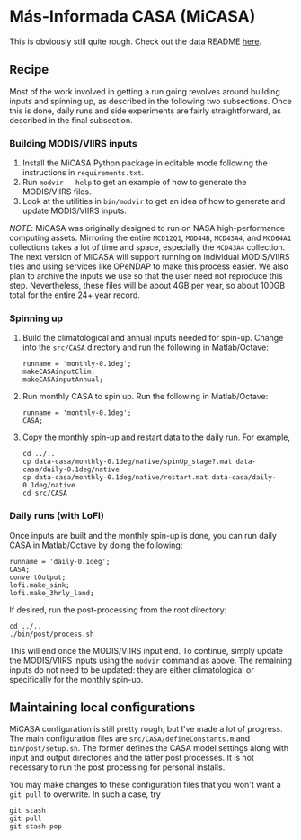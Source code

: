 # Más-Informada CASA (MiCASA)

This is obviously still quite rough. Check out the data README
[here](https://portal.nccs.nasa.gov/datashare/gmao/geos_carb/MiCASA/v1/MiCASA_README.pdf).

## Recipe
Most of the work involved in getting a run going revolves around building inputs and
spinning up, as described in the following two subsections. Once this is done, daily
runs and side experiments are fairly straightforward, as described in the final
subsection.

### Building MODIS/VIIRS inputs
1. Install the MiCASA Python package in editable mode following the instructions in
`requirements.txt`.
2. Run `modvir --help` to get an example of how to generate the MODIS/VIIRS files.
3. Look at the utilities in `bin/modvir` to get an idea of how to generate and update
MODIS/VIIRS inputs.

*NOTE*: MiCASA was originally designed to run on NASA high-performance
computing assets. Mirroring the entire `MCD12Q1`, `MOD44B`, `MCD43A4`, and
`MCD64A1` collections takes a lot of time and space, especially the `MCD43A4`
collection. The next version of MiCASA will support running on individual
MODIS/VIIRS tiles and using services like OPeNDAP to make this process easier.
We also plan to archive the inputs we use so that the user need not reproduce
this step. Nevertheless, these files will be about 4GB per year, so about 100GB
total for the entire 24+ year record.

### Spinning up
1. Build the climatological and annual inputs needed for spin-up. Change into
the `src/CASA` directory and run the following in Matlab/Octave:
    ```
    runname = 'monthly-0.1deg';
    makeCASAinputClim;
    makeCASAinputAnnual;
    ```
2. Run monthly CASA to spin up. Run the following in Matlab/Octave:
    ```
    runname = 'monthly-0.1deg';
    CASA;
    ```
3. Copy the monthly spin-up and restart data to the daily run. For example,
    ```
    cd ../..
    cp data-casa/monthly-0.1deg/native/spinUp_stage?.mat data-casa/daily-0.1deg/native
    cp data-casa/monthly-0.1deg/native/restart.mat data-casa/daily-0.1deg/native
    cd src/CASA
    ```

### Daily runs (with LoFI)
Once inputs are built and the monthly spin-up is done, you can run daily CASA in
Matlab/Octave by doing the following:
```
runname = 'daily-0.1deg';
CASA;
convertOutput;
lofi.make_sink;
lofi.make_3hrly_land;
```
If desired, run the post-processing from the root directory:
```
cd ../..
./bin/post/process.sh
```

This will end once the MODIS/VIIRS input end. To continue, simply update the
MODIS/VIIRS inputs using the `modvir` command as above. The remaining inputs do
not need to be updated: they are either climatological or specifically for the
monthly spin-up.

## Maintaining local configurations
MiCASA configuration is still pretty rough, but I've made a lot of progress.
The main configuration files are `src/CASA/defineConstants.m` and
`bin/post/setup.sh`. The former defines the CASA model settings along with
input and output directories and the latter post processes. It is not necessary
to run the post processing for personal installs.

You may make changes to these configuration files that you won't want a `git
pull` to overwrite. In such a case, try
```
git stash
git pull
git stash pop
```
